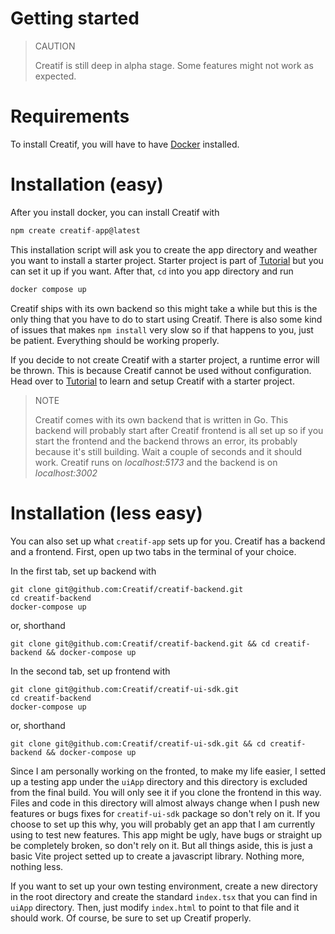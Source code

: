 # Getting started

> CAUTION
>
> Creatif is still deep in alpha stage. Some features might not work as expected.

# Requirements

To install Creatif, you will have to have [Docker](https://docs.docker.com/engine/install/)
installed.

# Installation (easy)

After you install docker, you can install Creatif with

```javascript
npm create creatif-app@latest
```

This installation script will ask you to create the app directory and weather you
want to install a starter project. Starter project is part of [Tutorial](tutorial)
but you can set it up if you want. After that, `cd` into you app directory and
run

```javascript
docker compose up
```

Creatif ships with its own backend so this might take a while but this is the only
thing that you have to do to start using Creatif. There is also some kind of issues 
that makes `npm install` very slow so if that happens to you, just be patient. Everything
should be working properly. 

If you decide to not create Creatif with a starter project, a runtime error will be
thrown. This is because Creatif cannot be used without configuration. Head over to
[Tutorial](tutorial) to learn and setup Creatif with a starter project.

> NOTE
>
> Creatif comes with its own backend that is written in Go. This backend will probably
> start after Creatif frontend is all set up so if you start the frontend and the backend throws an error,
> its probably because it's still building. Wait a couple of seconds and it should work.
> Creatif runs on _localhost:5173_ and the backend is on _localhost:3002_

# Installation (less easy)

You can also set up what `creatif-app` sets up for you. Creatif has a backend and a frontend.
First, open up two tabs in the terminal of your choice.

In the first tab, set up backend with

```shell
git clone git@github.com:Creatif/creatif-backend.git
cd creatif-backend
docker-compose up
```

or, shorthand

```shell
git clone git@github.com:Creatif/creatif-backend.git && cd creatif-backend && docker-compose up
```

In the second tab, set up frontend with

```shell
git clone git@github.com:Creatif/creatif-ui-sdk.git
cd creatif-backend
docker-compose up
```

or, shorthand

```shell
git clone git@github.com:Creatif/creatif-ui-sdk.git && cd creatif-backend && docker-compose up
```

Since I am personally working on the fronted, to make my life easier, I setted up a testing app
under the `uiApp` directory and this directory is excluded from the final build. You will only see it
if you clone the frontend in this way. Files and code in this directory will almost always change when I push
new features or bugs fixes for `creatif-ui-sdk` package so don't rely on it. If you choose to set up
this why, you will probably get an app that I am currently using to test new features. This app might be ugly,
have bugs or straight up be completely broken, so don't rely on it. But all things aside, this is just a
basic Vite project setted up to create a javascript library. Nothing more, nothing less.

If you want to set up your own testing environment, create a new directory in the root directory and create
the standard `index.tsx` that you can find in `uiApp` directory. Then, just modify `index.html` to point
to that file and it should work. Of course, be sure to set up Creatif properly.
